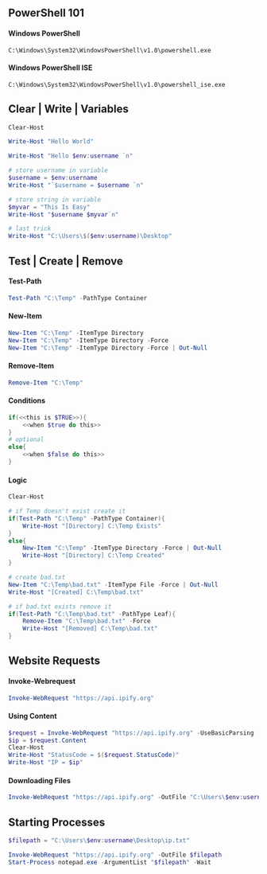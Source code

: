 ## PowerShell 101

#### Windows PowerShell
```
C:\Windows\System32\WindowsPowerShell\v1.0\powershell.exe
```

#### Windows PowerShell ISE
```
C:\Windows\System32\WindowsPowerShell\v1.0\powershell_ise.exe
```

## Clear | Write | Variables
```powershell
Clear-Host

Write-Host "Hello World"

Write-Host "Hello $env:username `n"

# store username in variable 
$username = $env:username
Write-Host "`$username = $username `n"

# store string in variable
$myvar = "This Is Easy"
Write-Host "$username $myvar`n"

# last trick
Write-Host "C:\Users\$($env:username)\Desktop"
```

## Test | Create | Remove

#### Test-Path
```powershell
Test-Path "C:\Temp" -PathType Container
```

#### New-Item
```powershell
New-Item "C:\Temp" -ItemType Directory
New-Item "C:\Temp" -ItemType Directory -Force
New-Item "C:\Temp" -ItemType Directory -Force | Out-Null
```

#### Remove-Item
```powershell
Remove-Item "C:\Temp"
```

#### Conditions
```powershell
if(<<this is $TRUE>>){
    <<when $true do this>>
}
# optional
else{
    <<when $false do this>>
}
```

#### Logic
```powershell
Clear-Host

# if Temp doesn't exist create it
if(Test-Path "C:\Temp" -PathType Container){
    Write-Host "[Directory] C:\Temp Exists"
}
else{
    New-Item "C:\Temp" -ItemType Directory -Force | Out-Null
    Write-Host "[Directory] C:\Temp Created"
}

# create bad.txt
New-Item "C:\Temp\bad.txt" -ItemType File -Force | Out-Null
Write-Host "[Created] C:\Temp\bad.txt"

# if bad.txt exists remove it
if(Test-Path "C:\Temp\bad.txt" -PathType Leaf){
    Remove-Item "C:\Temp\bad.txt" -Force
    Write-Host "[Removed] C:\Temp\bad.txt"
}
```

## Website Requests

#### Invoke-Webrequest
```powershell
Invoke-WebRequest "https://api.ipify.org"
```
#### Using Content
```powershell
$request = Invoke-WebRequest "https://api.ipify.org" -UseBasicParsing
$ip = $request.Content
Clear-Host
Write-Host "StatusCode = $($request.StatusCode)"
Write-Host "IP = $ip" 
```

#### Downloading Files
```powershell
Invoke-WebRequest "https://api.ipify.org" -OutFile "C:\Users\$env:username\Desktop\ip.txt"
```

## Starting Processes
```powershell
$filepath = "C:\Users\$env:username\Desktop\ip.txt"

Invoke-WebRequest "https://api.ipify.org" -OutFile $filepath
Start-Process notepad.exe -ArgumentList "$filepath" -Wait
```
